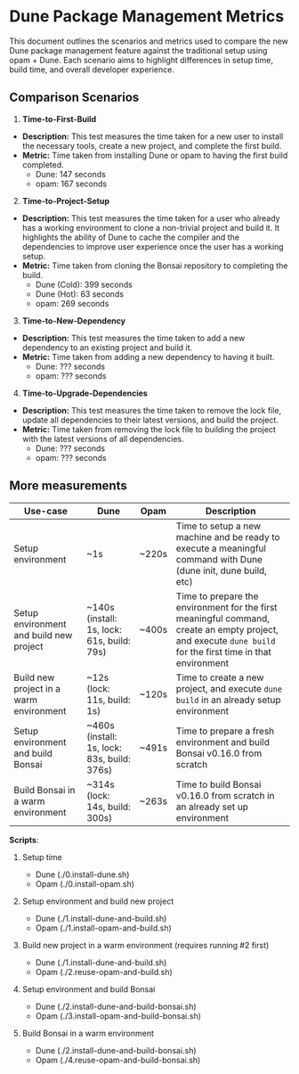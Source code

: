 # Dune Package Management Metrics

This document outlines the scenarios and metrics used to compare the new Dune package management feature against the traditional setup using opam + Dune. Each scenario aims to highlight differences in setup time, build time, and overall developer experience.

## Comparison Scenarios

1. **Time-to-First-Build**
  - **Description:** This test measures the time taken for a new user to install the necessary tools, create a new project, and complete the first build.
  - **Metric:** Time taken from installing Dune or opam to having the first build completed.
    - Dune: 147 seconds
    - opam: 167 seconds

2. **Time-to-Project-Setup**
  - **Description:** This test measures the time taken for a user who already has a working environment to clone a non-trivial project and build it. It highlights the ability of Dune to cache the compiler and the dependencies to improve user experience once the user has a working setup.
  - **Metric:** Time taken from cloning the Bonsai repository to completing the build.
    - Dune (Cold): 399 seconds
    - Dune (Hot): 63 seconds
    - opam: 269 seconds

3. **Time-to-New-Dependency**
  - **Description:** This test measures the time taken to add a new dependency to an existing project and build it.
  - **Metric:** Time taken from adding a new dependency to having it built.
    - Dune: ??? seconds
    - opam: ??? seconds

4. **Time-to-Upgrade-Dependencies**
  - **Description:** This test measures the time taken to remove the lock file, update all dependencies to their latest versions, and build the project.
  - **Metric:** Time taken from removing the lock file to building the project with the latest versions of all dependencies.
    - Dune: ??? seconds
    - opam: ??? seconds

## More measurements

| Use-case | Dune | Opam | Description |
|----------|------|------|-------------|
| Setup environment | ~1s     | ~220s     | Time to setup a new machine and be ready to execute a meaningful command with Dune (dune init, dune build, etc) |
| Setup environment and build new project | ~140s (install: 1s, lock: 61s, build: 79s) | ~400s     | Time to prepare the environment for the first meaningful command, create an empty project, and execute `dune build` for the first time in that environment |
| Build new project in a warm environment | ~12s (lock: 11s, build: 1s) | ~120s     | Time to create a new project, and execute `dune build` in an already setup environment |
| Setup environment and build Bonsai | ~460s (install: 1s, lock: 83s, build: 376s) | ~491s | Time to prepare a fresh environment and build Bonsai v0.16.0 from scratch |
| Build Bonsai in a warm environment | ~314s (lock: 14s, build: 300s) | ~263s | Time to build Bonsai v0.16.0 from scratch in an already set up environment |

**Scripts**:

1. Setup time
   - Dune (./0.install-dune.sh)
   - Opam (./0.install-opam.sh)

2. Setup environment and build new project
   - Dune (./1.install-dune-and-build.sh)
   - Opam (./1.install-opam-and-build.sh)

3. Build new project in a warm environment (requires running #2 first)
   - Dune (./1.install-dune-and-build.sh)
   - Opam (./2.reuse-opam-and-build.sh)

4. Setup environment and build Bonsai
   - Dune (./2.install-dune-and-build-bonsai.sh)
   - Opam (./3.install-opam-and-build-bonsai.sh)

1. Build Bonsai in a warm environment
   - Dune (./2.install-dune-and-build-bonsai.sh)
   - Opam (./4.reuse-opam-and-build-bonsai.sh)
